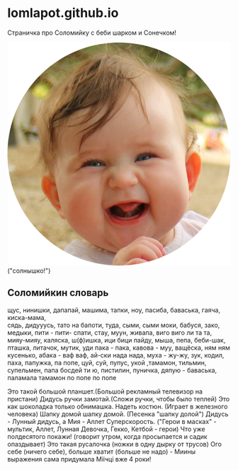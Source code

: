 # lomlapot.github.io
Страничка про Соломийку с беби шарком и Сонечком!

![sun](/sonechko/img/Sun.png)("солнышко!") 
## Соломийкин словарь
щус, нинишки, дапапай, машима, тапки,
 ноу, пасиба, баваська, гаяча, киска-мама,  
сядь,  дидууусь, тато на бапоти, туда, сыми, 
сыми моки, бабуся, зако, медыки, 
пити - пити- спати, стау, муун, живапа, 
виго виго ли та та, мияу-мияу, каляска, ш(ф)ишка,
 ици бици пайду, мыша, пепа, беби-шак, пташка,
 литачок, мутик, уди пака - пака, кавова - муу, 
ващёска, ням ням кусенько, абака - ваф ваф,
 ай-ски нада нада, муха - жу-жу, зук, кодил, 
паха, папужка, па попе, цуй, суй, пупус, укой
 ,тамамон, тильмин, супельмен, папа босдей ти ю,
 пистилин, пуничка, дяпую - баваська, 
паламала тамамон по попе по попе


Это такой большой планшет.(Большой рекламный
 телевизор на пристани) 
Дидусь ручки замотай.(Сложи ручки, чтобы было теплей) 
Это как шоколадка только обнимашка. 
Надеть костюн. (Играет в железного человека) 
Шапку домой шапку домой. (Песенка "шапку долой") 
Дидусь - Лунный дидусь, а Мия - Аллет
Суперскорость. ("Герои в масках" - мультик, Аллет, 
Лунная Девочка, Гекко, Кетбой - герои) 
Что уже полдесятого покажи! (говорит утром, когда
 просыпается и садик опаздывает) 
Это такая русалочка (ножки в одну дырку от трусов)
Ого себе (ничего себе), больше хватит (больше не надо) -
Миины выражения сама придумала
Міічці вже 4 роки! 
